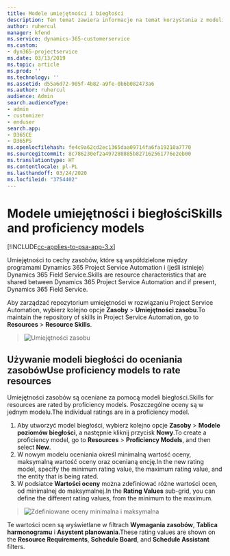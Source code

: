 ```yaml
---
title: Modele umiejętności i biegłości
description: Ten temat zawiera informacje na temat korzystania z modeli umiejętności i biegłości.
author: ruhercul
manager: kfend
ms.service: dynamics-365-customerservice
ms.custom:
- dyn365-projectservice
ms.date: 03/13/2019
ms.topic: article
ms.prod: ''
ms.technology: ''
ms.assetid: d55a6d72-905f-4b82-a9fe-0b6b082473a6
ms.author: ruhercul
audience: Admin
search.audienceType:
- admin
- customizer
- enduser
search.app:
- D365CE
- D365PS
ms.openlocfilehash: fe4c9a62cd2ec1365daa09714fa6fa19210a7770
ms.sourcegitcommit: 8c786230ef2a497280885b827162561776e2eb00
ms.translationtype: HT
ms.contentlocale: pl-PL
ms.lasthandoff: 03/24/2020
ms.locfileid: "3754402"
---
```

# <a name="skills-and-proficiency-models"></a><span data-ttu-id="9b5c9-103">Modele umiejętności i biegłości</span><span class="sxs-lookup"><span data-stu-id="9b5c9-103">Skills and proficiency models</span></span>

[!INCLUDE[cc-applies-to-psa-app-3.x](../includes/cc-applies-to-psa-app-3x.md)]

<span data-ttu-id="9b5c9-104">Umiejętności to cechy zasobów, które są współdzielone między programami Dynamics 365 Project Service Automation i (jeśli istnieje) Dynamics 365 Field Service.</span><span class="sxs-lookup"><span data-stu-id="9b5c9-104">Skills are resource characteristics that are shared between Dynamics 365 Project Service Automation and if present, Dynamics 365 Field Service.</span></span> 

<span data-ttu-id="9b5c9-105">Aby zarządzać repozytorium umiejętności w rozwiązaniu Project Service Automation, wybierz kolejno opcje **Zasoby** \> **Umiejętności zasobu**.</span><span class="sxs-lookup"><span data-stu-id="9b5c9-105">To maintain the repository of skills in Project Service Automation, go to **Resources** \> **Resource Skills**.</span></span> 

> ![Umiejętności zasobu](media/Resource-Management-image84.png)

## <a name="use-proficiency-models-to-rate-resources"></a><span data-ttu-id="9b5c9-107">Używanie modeli biegłości do oceniania zasobów</span><span class="sxs-lookup"><span data-stu-id="9b5c9-107">Use proficiency models to rate resources</span></span>

<span data-ttu-id="9b5c9-108">Umiejętności zasobów są oceniane za pomocą modeli biegłości.</span><span class="sxs-lookup"><span data-stu-id="9b5c9-108">Skills for resources are rated by proficiency models.</span></span> <span data-ttu-id="9b5c9-109">Poszczególne oceny są w jednym modelu.</span><span class="sxs-lookup"><span data-stu-id="9b5c9-109">The individual ratings are in a proficiency model.</span></span> 

1. <span data-ttu-id="9b5c9-110">Aby utworzyć model biegłości, wybierz kolejno opcje **Zasoby** \> **Modele poziomów biegłości**, a następnie kliknij przycisk **Nowy**.</span><span class="sxs-lookup"><span data-stu-id="9b5c9-110">To create a proficiency model, go to **Resources** \> **Proficiency Models**, and then select **New**.</span></span>
2. <span data-ttu-id="9b5c9-111">W nowym modelu oceniania określ minimalną wartość oceny, maksymalną wartość oceny oraz ocenianą encję.</span><span class="sxs-lookup"><span data-stu-id="9b5c9-111">In the new rating model, specify the minimum rating value, the maximum rating value, and the entity that is being rated.</span></span>
3. <span data-ttu-id="9b5c9-112">W podsiatce **Wartości oceny** można zdefiniować różne wartości ocen, od minimalnej do maksymalnej.</span><span class="sxs-lookup"><span data-stu-id="9b5c9-112">In the **Rating Values** sub-grid, you can define the different rating values, from the minimum to the maximum.</span></span>

> ![Zdefiniowane oceny minimalna i maksymalna](media/Resource-Management-image85.png)

<span data-ttu-id="9b5c9-114">Te wartości ocen są wyświetlane w filtrach **Wymagania zasobów**, **Tablica harmonogramu** i **Asystent planowania**.</span><span class="sxs-lookup"><span data-stu-id="9b5c9-114">These rating values are shown on the **Resource Requirements**, **Schedule Board**, and **Schedule Assistant** filters.</span></span>
